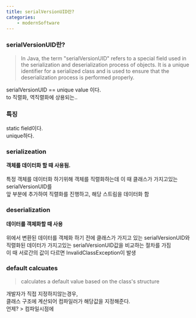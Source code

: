 ```yaml
---
title: serialVersionUID란?
categories: 
    - modernSoftware 
---
```


### serialVersionUID란?

> In Java, the term "serialVersionUID" refers to a special field used in the serialization and deserialization process of objects. It is a unique identifier for a serialized class and is used to ensure that the deserialization process is performed properly.

serialVersionUID == unique value 이다. <br>
to 직렬화, 역직렬화에 상용되는..<br>

### 특징
static field이다. <br>
unique하다. <br>



### serializeation 
<b>객체를 데이터화 할 때 사용됨. </b><br><br>
특정 객체를 데이터화 하기위해 객체를 직렬화하는데 이 때 클래스가 가지고있는 serialVersionUID를 <br>
앞 부분에 추가하여 직렬화를 진행하고, 해당 스트림을 데이터화 함<br>



### deserialization
<b>데이터를 객체화할 때 사용</b><br><br>
위에서 변환된 데이터를 객체화 하기 전에 클래스가 가지고 있는 serialVersionUID와 <br>
직렬화된 데이터가 가지고있는 serialVersionUID값을 비교하는 절차를 가짐<br>
이 때 서로간의 값이 다르면 InvalidClassException이 발생<br>


### default calcuates 
> calculates a default value based on the class's structure 

개발자가 직접 지정하지않는경우, <br>
클래스 구조에 계산되어 컴파일러가 해당값을 지정해준다.<br>
언제? > 컴파일시점에 <br>
